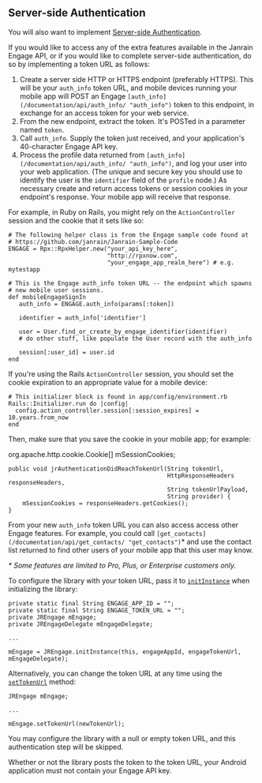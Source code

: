 ## Server-side Authentication

You will also want to implement [Server-side Authentication](http://developers.janrain.com/documentation/mobile-libraries/jump-for-android/engage-for-android/#server-side-authentication).

If you would like to access any of the extra features available in the Janrain Engage API, or if you would
like to complete server-side authentication, do so by implementing a token URL as follows:

1.  Create a server side HTTP or HTTPS endpoint (preferably HTTPS). This will be your `auth_info`
    token URL, and mobile devices running your mobile app will POST an Engage
    `[auth_info](/documentation/api/auth_info/ "auth_info")` token to this endpoint, in exchange for an
    access token for your web service.
2.  From the new endpoint, extract the token. It's POSTed in a parameter named `token`.
3.  Call `auth_info`. Supply the token just received, and your application's 40-character Engage API
    key.
4.  Process the profile data returned from `[auth_info](/documentation/api/auth_info/ "auth_info")`,
    and log your user into your web application. (The unique and secure key you should use to identify the
    user is the `identifier` field of the `profile` node.) As necessary create and return
    access tokens or session cookies in your endpoint's response. Your mobile app will receive that response.

For example, in Ruby on Rails, you might rely on the `ActionController` session and the cookie that
it sets like so:

    # The following helper class is from the Engage sample code found at
    # https://github.com/janrain/Janrain-Sample-Code
    ENGAGE = Rpx::RpxHelper.new("your_api_key_here",
                                "http://rpxnow.com",
                                "your_engage_app_realm_here") # e.g. mytestapp

    # This is the Engage auth_info token URL -- the endpoint which spawns
    # new mobile user sessions.
    def mobileEngageSignIn
       auth_info = ENGAGE.auth_info(params[:token])

       identifier = auth_info['identifier']

       user = User.find_or_create_by_engage_identifier(identifier)
       # do other stuff, like populate the User record with the auth_info

       session[:user_id] = user.id
    end

If you're using the Rails `ActionController` session, you should set the cookie expiration to an
appropriate value for a mobile device:

    # This initializer block is found in app/config/environment.rb
    Rails::Initializer.run do |config|
      config.action_controller.session[:session_expires] = 10.years.from_now
    end

Then, make sure that you save the cookie in your mobile app; for example:

org.apache.http.cookie.Cookie[] mSessionCookies;

    public void jrAuthenticationDidReachTokenUrl(String tokenUrl,
                                                 HttpResponseHeaders responseHeaders,
                                                 String tokenUrlPayload,
                                                 String provider) {
        mSessionCookies = responseHeaders.getCookies();
    }

From your new `auth_info` token URL you can also access access other Engage features. For example, you
could call `[get_contacts](/documentation/api/get_contacts/ "get_contacts")`* and use the contact list
returned to find other users of your mobile app that this user may know.

_* Some features are limited to Pro, Plus, or Enterprise customers only._

To configure the library with your token URL, pass it to
[`initInstance`](http://janrain.github.com/engage.android/docs/html/classcom_1_1janrain_1_1android_1_1engage_1_1_j_r_engage.html#a469d808d2464c065bc16dedec7a2cc23)
when initializing the library:

    private static final String ENGAGE_APP_ID = "";
    private static final String ENGAGE_TOKEN_URL = "";
    private JREngage mEngage;
    private JREngageDelegate mEngageDelegate;

    ...

    mEngage = JREngage.initInstance(this, engageAppId, engageTokenUrl, mEngageDelegate);

Alternatively, you can change the token URL at any time using the
[`setTokenUrl`](http://janrain.github.com/engage.android/docs/html/classcom_1_1janrain_1_1android_1_1engage_1_1_j_r_engage.html#a9cae37926c51b92a0d934b65cd14829c)
method:

    JREngage mEngage;

    ...

    mEngage.setTokenUrl(newTokenUrl);

You may configure the library with a null or empty token URL, and this authentication step will be skipped.

Whether or not the library posts the token to the token URL, your Android application must not contain your
Engage API key.
